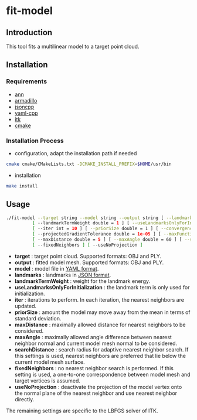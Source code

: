 # fit-model

## Introduction

This tool fits a multilinear model to a target point cloud.

## Installation

### Requirements

- [ann](https://www.cs.umd.edu/~mount/ANN)
- [armadillo](http://arma.sourceforge.net)
- [jsoncpp](https://github.com/open-source-parsers/jsoncpp)
- [yaml-cpp](https://github.com/jbeder/yaml-cpp)
- [itk](https://itk.org)
- [cmake](https://cmake.org)

### Installation Process

- configuration, adapt the installation path if needed
```sh
cmake cmake/CMakeLists.txt -DCMAKE_INSTALL_PREFIX=$HOME/usr/bin
```
- installation
```sh
make install
```
## Usage

```sh
./fit-model --target string --model string --output string [ --landmarks string =  ]
          [ --landmarkTermWeight double = 1 ] [ --useLandmarksOnlyForInitialization ]
          [ --iter int = 10 ] [ --priorSize double = 1 ] [ --convergenceFactor int = 10000000 ]
          [ --projectedGradientTolerance double = 1e-05 ] [ --maxFunctionEvals int = 1000 ]
          [ --maxDistance double = 5 ] [ --maxAngle double = 60 ] [ --searchRadius double = 0 ]
          [ --fixedNeighbors ] [ --useNoProjection ]
```

- **target** : target point cloud. Supported formats: OBJ and PLY.
- **output** : fitted model mesh. Supported formats: OBJ and PLY.
- **model**  : model file in [YAML format][1].
- **landmarks** : landmarks in [JSON format][2].
- **landmarkTermWeight** : weight for the landmark energy.
- **useLandmarksOnlyForInitialization** : the landmark term is only used for initialization.
- **iter** : iterations to perform. In each iteration, the nearest neighbors are updated.
- **priorSize** : amount the model may move away from the mean in terms of standard deviation.
- **maxDistance** : maximally allowed distance for nearest neighbors to be considered.
- **maxAngle** : maximally allowed angle difference between nearest neighbor normal and current model mesh normal to be considered.
- **searchDistance** : search radius for adaptive nearest neighbor search. If this settings is used, nearest neighbors are preferred that lie below the current model mesh surface.
- **fixedNeighbors** : no nearest neighbor search is performed. If this setting is used, a one-to-one correspondence between model mesh and target vertices is assumed.
- **useNoProjection** : deactivate the projection of the model vertex onto the normal plane of the nearest neighbor and use nearest neighbor directly.

The remaining settings are specific to the LBFGS solver of ITK.

[1]: ../dataFormats/model.md
[2]: ../dataFormats/landmarks.md
